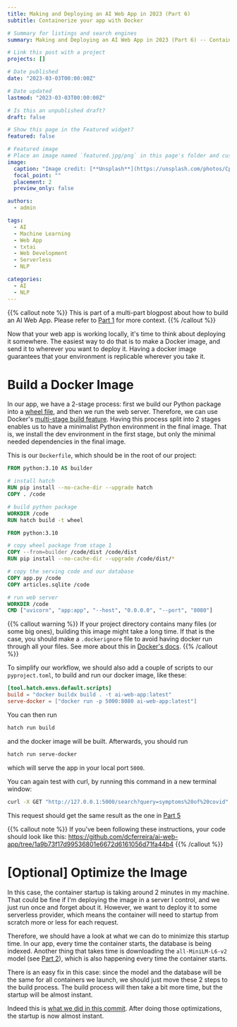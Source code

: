 ```yaml
---
title: Making and Deploying an AI Web App in 2023 (Part 6)
subtitle: Containerize your app with Docker

# Summary for listings and search engines
summary: Making and Deploying an AI Web App in 2023 (Part 6) -- Containerize your app with Docker.

# Link this post with a project
projects: []

# Date published
date: "2023-03-03T00:00:00Z"

# Date updated
lastmod: "2023-03-03T00:00:00Z"

# Is this an unpublished draft?
draft: false

# Show this page in the Featured widget?
featured: false

# Featured image
# Place an image named `featured.jpg/png` in this page's folder and customize its options here.
image:
  caption: "Image credit: [**Unsplash**](https://unsplash.com/photos/CpkOjOcXdUY)"
  focal_point: ""
  placement: 2
  preview_only: false

authors:
  - admin

tags:
  - AI
  - Machine Learning
  - Web App
  - txtai
  - Web Development
  - Serverless
  - NLP

categories:
  - AI
  - NLP
---
```


{{% callout note %}}
This is part of a multi-part blogpost about how to build an AI Web App.
Please refer to [Part 1](/post/2023-03-01-ai-web-app) for more context.
{{% /callout %}}

Now that your web app is working locally, it's time to think about deploying it somewhere.
The easiest way to do that is to make a Docker image, and send it to wherever you want to deploy it.
Having a docker image guarantees that your environment is replicable wherever you take it.

# Build a Docker Image

In our app, we have a 2-stage process: first we build our Python package into a [wheel file](https://pythonwheels.com/),
and then we run the web server.
Therefore, we can use Docker's [multi-stage build feature](https://docs.docker.com/build/building/multi-stage/).
Having this process split into 2 stages enables us to have a minimalist Python environment in the final image.
That is, we install the dev environment in the first stage, but only the minimal needed dependencies in the final image.

This is our `Dockerfile`, which should be in the root of our project:

```Dockerfile
FROM python:3.10 AS builder

# install hatch
RUN pip install --no-cache-dir --upgrade hatch
COPY . /code

# build python package
WORKDIR /code
RUN hatch build -t wheel

FROM python:3.10

# copy wheel package from stage 1
COPY --from=builder /code/dist /code/dist
RUN pip install --no-cache-dir --upgrade /code/dist/*

# copy the serving code and our database
COPY app.py /code
COPY articles.sqlite /code

# run web server
WORKDIR /code
CMD ["uvicorn", "app:app", "--host", "0.0.0.0", "--port", "8080"]

```

{{% callout warning %}}
If your project directory contains many files (or some big ones), building this image might take a long time.
If that is the case, you should make a `.dockerignore` file to avoid having docker run through all your files.
See more about this in [Docker's docs](https://docs.docker.com/engine/reference/builder/#dockerignore-file).
{{% /callout %}}

To simplify our workflow, we should also add a couple of scripts to our `pyproject.toml`, to build and run our
docker image, like these:

```toml
[tool.hatch.envs.default.scripts]
build = "docker buildx build . -t ai-web-app:latest"
serve-docker = ["docker run -p 5000:8080 ai-web-app:latest"]
```

You can then run

```bash
hatch run build
```

and the docker image will be built.
Afterwards, you should run

```bash
hatch run serve-docker
```

which will serve the app in your local port `5000`.

You can again test with curl, by running this command in a new terminal window:

```bash
curl -X GET "http://127.0.0.1:5000/search?query=symptoms%20of%20covid"
```

This request should get the same result as the one in [Part 5](/post/2023-03-05-ai-web-app)

{{% callout note %}}
If you've been following these instructions, your code should look like this:
https://github.com/dcferreira/ai-web-app/tree/1a9b73f17d99536801e6672d6161056d71fa44b4
{{% /callout %}}

# \[Optional\] Optimize the Image

In this case, the container startup is taking around 2 minutes in my machine.
That could be fine if I'm deploying the image in a server I control, and we just run once and forget about it.
However, we want to deploy it to some serverless provider, which means the container will need to startup
from scratch more or less for each request.

Therefore, we should have a look at what we can do to minimize this startup time.
In our app, every time the container starts, the database is being indexed.
Another thing that takes time is downloading the `all-MiniLM-L6-v2` model (see [Part 2](/post/2023-03-02-ai-web-app)),
which is also happening every time the container starts.

There is an easy fix in this case: since the model and the database will be the same for all containers
we launch, we should just move these 2 steps to the build process.
The build process will then take a bit more time, but the startup will be almost instant.

Indeed this is [what we did in this commit](https://github.com/dcferreira/ai-web-app/commit/92099b561bc4e8db3d567244cebf2e7eb1a2df56).
After doing those optimizations, the startup is now almost instant.
